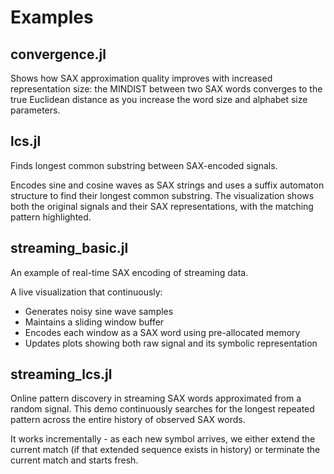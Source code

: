 # Examples

## convergence.jl
Shows how SAX approximation quality improves with increased representation size: the MINDIST between two SAX words converges to the true Euclidean distance as you increase the word size and alphabet size parameters.

## lcs.jl  
Finds longest common substring between SAX-encoded signals.

Encodes sine and cosine waves as SAX strings and uses a suffix automaton structure to find their longest common substring. The visualization shows both the original signals and their SAX representations, with the matching pattern highlighted.

## streaming_basic.jl
An example of real-time SAX encoding of streaming data.

A live visualization that continuously:
- Generates noisy sine wave samples
- Maintains a sliding window buffer  
- Encodes each window as a SAX word using pre-allocated memory
- Updates plots showing both raw signal and its symbolic representation

## streaming_lcs.jl
Online pattern discovery in streaming SAX words approximated from a random signal. This demo continuously searches for the longest repeated pattern across the entire history of observed SAX words.

It works incrementally - as each new symbol arrives, we either extend the current match (if that extended sequence exists in history) or terminate the current match and starts fresh.
